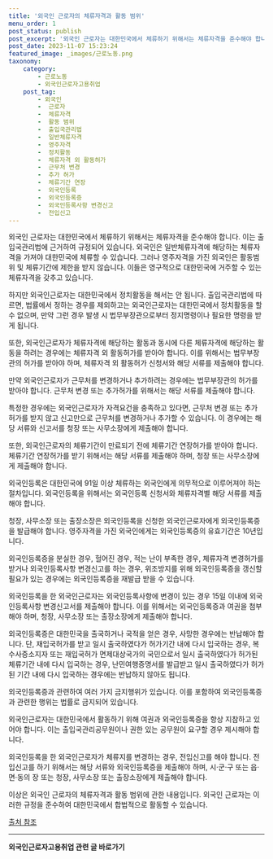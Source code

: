 ```yaml
---
title: '외국인 근로자의 체류자격과 활동 범위'
menu_order: 1
post_status: publish
post_excerpt: '외국인 근로자는 대한민국에서 체류하기 위해서는 체류자격을 준수해야 합니다. 이는 출입국관리법에 근거하여 규정되어 있습니다. 외국인은 일반체류자격에 해당하는 체류자격을 가져야 대한민국에 체류할 수 있습니다. 그러나 영주자격을 가진 외국인은 활동범위 및 체류기간에 제한을 받지 않습니다. 이들은 영구적으로 대한민국에 거주할 수 있는 체류자격을 갖추고 있습니다.'
post_date: 2023-11-07 15:23:24
featured_image: _images/근로노동.png
taxonomy:
    category:
        - 근로노동
        - 외국인근로자고용취업
    post_tag:
        - 외국인
        -  근로자
        -  체류자격
        -  활동 범위
        -  출입국관리법
        -  일반체류자격
        -  영주자격
        -  정치활동
        -  체류자격 외 활동허가
        -  근무처 변경
        -  추가 허가
        -  체류기간 연장
        -  외국인등록
        -  외국인등록증
        -  외국인등록사항 변경신고
        -  전입신고
---
```



외국인 근로자는 대한민국에서 체류하기 위해서는 체류자격을 준수해야 합니다. 이는 출입국관리법에 근거하여 규정되어 있습니다. 외국인은 일반체류자격에 해당하는 체류자격을 가져야 대한민국에 체류할 수 있습니다. 그러나 영주자격을 가진 외국인은 활동범위 및 체류기간에 제한을 받지 않습니다. 이들은 영구적으로 대한민국에 거주할 수 있는 체류자격을 갖추고 있습니다.

하지만 외국인근로자는 대한민국에서 정치활동을 해서는 안 됩니다. 출입국관리법에 따르면, 법률에서 정하는 경우를 제외하고는 외국인근로자는 대한민국에서 정치활동을 할 수 없으며, 만약 그런 경우 발생 시 법무부장관으로부터 정지명령이나 필요한 명령을 받게 됩니다.

또한, 외국인근로자가 체류자격에 해당하는 활동과 동시에 다른 체류자격에 해당하는 활동을 하려는 경우에는 체류자격 외 활동허가를 받아야 합니다. 이를 위해서는 법무부장관의 허가를 받아야 하며, 체류자격 외 활동허가 신청서와 해당 서류를 제출해야 합니다.

만약 외국인근로자가 근무처를 변경하거나 추가하려는 경우에는 법무부장관의 허가를 받아야 합니다. 근무처 변경 또는 추가허가를 위해서는 해당 서류를 제출해야 합니다.

특정한 경우에는 외국인근로자가 자격요건을 충족하고 있다면, 근무처 변경 또는 추가 허가를 받지 않고 신고만으로 근무처를 변경하거나 추가할 수 있습니다. 이 경우에는 해당 서류와 신고서를 청장 또는 사무소장에게 제출해야 합니다.

또한, 외국인근로자의 체류기간이 만료되기 전에 체류기간 연장허가를 받아야 합니다. 체류기간 연장허가를 받기 위해서는 해당 서류를 제출해야 하며, 청장 또는 사무소장에게 제출해야 합니다.

외국인등록은 대한민국에 91일 이상 체류하는 외국인에게 의무적으로 이루어져야 하는 절차입니다. 외국인등록을 위해서는 외국인등록 신청서와 체류자격별 해당 서류를 제출해야 합니다.

청장, 사무소장 또는 출장소장은 외국인등록을 신청한 외국인근로자에게 외국인등록증을 발급해야 합니다. 영주자격을 가진 외국인에게는 외국인등록증의 유효기간은 10년입니다.

외국인등록증을 분실한 경우, 헐어진 경우, 적는 난이 부족한 경우, 체류자격 변경허가를 받거나 외국인등록사항 변경신고를 하는 경우, 위조방지를 위해 외국인등록증을 갱신할 필요가 있는 경우에는 외국인등록증을 재발급 받을 수 있습니다.

외국인등록을 한 외국인근로자는 외국인등록사항에 변경이 있는 경우 15일 이내에 외국인등록사항 변경신고서를 제출해야 합니다. 이를 위해서는 외국인등록증과 여권을 첨부해야 하며, 청장, 사무소장 또는 출장소장에게 제출해야 합니다.

외국인등록증은 대한민국을 출국하거나 국적을 얻은 경우, 사망한 경우에는 반납해야 합니다. 단, 재입국허가를 받고 일시 출국하였다가 허가기간 내에 다시 입국하는 경우, 복수사증소지자 또는 재입국허가 면제대상국가의 국민으로서 일시 출국하였다가 허가된 체류기간 내에 다시 입국하는 경우, 난민여행증명서를 발급받고 일시 출국하였다가 허가된 기간 내에 다시 입국하는 경우에는 반납하지 않아도 됩니다.

외국인등록증과 관련하여 여러 가지 금지행위가 있습니다. 이를 포함하여 외국인등록증과 관련한 행위는 법률로 금지되어 있습니다.

외국인근로자는 대한민국에서 활동하기 위해 여권과 외국인등록증을 항상 지참하고 있어야 합니다. 이는 출입국관리공무원이나 권한 있는 공무원이 요구할 경우 제시해야 합니다.

외국인등록을 한 외국인근로자가 체류지를 변경하는 경우, 전입신고를 해야 합니다. 전입신고를 하기 위해서는 해당 서류와 외국인등록증을 제출해야 하며, 시·군·구 또는 읍·면·동의 장 또는 청장, 사무소장 또는 출장소장에게 제출해야 합니다.

이상은 외국인 근로자의 체류자격과 활동 범위에 관한 내용입니다. 외국인 근로자는 이러한 규정을 준수하여 대한민국에서 합법적으로 활동할 수 있습니다.

[출처 참조](http://www.moj.go.kr/moj/313/subview.do?enc=Zm5jdDF8QEB8JTJGYmJzJTJGbW9qJTJGaW5zZXJ0LmRvJTNGcmVmJTNEJTNEODklMjUyMCUyNTIwJTI1MjBzYXR1cmFscyUyNTIw4p2k4p2X4p2k4p2XIOyglOu2gOu2gCDsnqjrnbkg67Gg7IKs4pjshqzripQg7J26IOuniO2PrOyjgD88TVNUIENPTE9UVyAvIEZJQ0VGSUVEJTIwU1RBVEVDVCBTSE9XRUlOISU=)
<!-- wp:separator -->
<hr class="wp-block-separator has-alpha-channel-opacity"/>
<!-- /wp:separator -->

<!-- wp:group {"backgroundColor":"base","layout":{"type":"constrained"}} -->
<div class="wp-block-group has-base-background-color has-background"><!-- wp:paragraph {"align":"center","fontSize":"medium"} -->
<p class="has-text-align-center has-large-font-size"><strong>외국인근로자고용취업 관련 글 바로가기</strong></p>
<!-- /wp:paragraph -->


<!-- wp:latest-posts
{"categories":[{"id":10884,"count":19,"description":"","link":"https://uknowlaw.com/category/%ec%99%b8%ea%b5%ad%ec%9d%b8%ea%b7%bc%eb%a1%9c%ec%9e%90%ea%b3%a0%ec%9a%a9%ec%b7%a8%ec%97%85/","name":"외국인근로자고용취업","slug":"외국인근로자고용취업","taxonomy":"category","parent":0,"meta":[],"_links":{"self":[{"href":"https://uknowlaw.com/wp-json/wp/v2/categories/10884"}],"collection":[{"href":"https://uknowlaw.com/wp-json/wp/v2/categories"}],"about":[{"href":"https://uknowlaw.com/wp-json/wp/v2/taxonomies/category"}],"wp:post_type":[{"href":"https://uknowlaw.com/wp-json/wp/v2/posts?categories=10884"}],"curies":[{"name":"wp","href":"https://api.w.org/{rel}","templated":true}]}}]} /--></div>
<!-- /wp:group -->